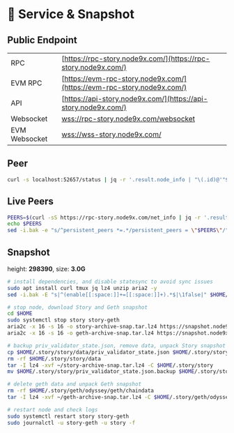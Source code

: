 # 💾 Service & Snapshot

## Public Endpoint

|               |                                                                              |
| ------------- | ---------------------------------------------------------------------------- |
| RPC           | [https://rpc-story.node9x.com/](https://rpc-story.node9x.com/)               |
| EVM RPC       | [https://evm-rpc-story.node9x.com/](https://evm-rpc-story.node9x.com/)       |
| API           | [https://api-story.node9x.com/](https://api-story.node9x.com/)               |
| Websocket     | [wss://rpc-story.node9x.com/websocket](wss://rpc-story.node9x.com/websocket) |
| EVM Websocket | [wss://wss-story.node9x.com/](wss://wss-story.node9x.com/)                   |

## Peer

```bash
curl -s localhost:52657/status | jq -r '.result.node_info | "\(.id)@'"$(curl -4 -s ifconfig.me)"':\(.listen_addr | split(":")[-1])"'
```

## Live Peers

```bash
PEERS=$(curl -sS https://rpc-story.node9x.com/net_info | jq -r '.result.peers[] | "\(.node_info.id)@\(.remote_ip):\(.node_info.listen_addr)"' | awk -F ':' '{print $1":"$(NF)}' | paste -sd, -)
echo $PEERS
sed -i.bak -e "s/^persistent_peers *=.*/persistent_peers = \"$PEERS\"/" $HOME/.story/story/config/config.toml
```

## Snapshot
height: **298390**, size: **3.0G**

```bash
# install dependencies, and disable statesync to avoid sync issues
sudo apt install curl tmux jq lz4 unzip aria2 -y
sed -i.bak -E "s|^(enable[[:space:]]+=[[:space:]]+).*$|\1false|" $HOME/.story/story/config/config.toml

# stop node, download Story and Geth snapshot
cd $HOME
sudo systemctl stop story story-geth
aria2c -x 16 -s 16 -o story-archive-snap.tar.lz4 https://snapshot.node9x.com/story_testnet.tar.lz4
aria2c -x 16 -s 16 -o geth-archive-snap.tar.lz4 https://snapshot.node9x.com/geth_story_testnet.tar.lz4

# backup priv_validator_state.json, remove data, unpack Story snapshot and restore priv_validator_state.json
cp $HOME/.story/story/data/priv_validator_state.json $HOME/.story/story/priv_validator_state.json.backup
rm -rf $HOME/.story/story/data
tar -I lz4 -xvf ~/story-archive-snap.tar.lz4 -C $HOME/.story/story
mv $HOME/.story/story/priv_validator_state.json.backup $HOME/.story/story/data/priv_validator_state.json

# delete geth data and unpack Geth snapshot
rm -rf $HOME/.story/geth/odyssey/geth/chaindata
tar -I lz4 -xvf ~/geth-archive-snap.tar.lz4 -C $HOME/.story/geth/odyssey/geth

# restart node and check logs
sudo systemctl restart story story-geth
sudo journalctl -u story-geth -u story -f
```
